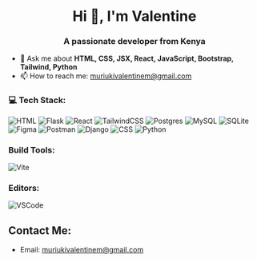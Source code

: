 <h1 align="center">Hi 👋, I'm Valentine</h1>
<h3 align="center">A passionate developer from Kenya</h3>

- 💬 Ask me about **HTML, CSS, JSX, React, JavaScript, Bootstrap, Tailwind, Python**
- 📫 How to reach me: [muriukivalentinem@gmail.com](mailto:muriukivalentinem@gmail.com)

### 💻 Tech Stack:
![HTML](https://img.shields.io/badge/HTML-E34F26.svg?style=for-the-badge&logo=html5&logoColor=white) 
![Flask](https://img.shields.io/badge/flask-%23000.svg?style=flat&logo=flask&logoColor=white) 
![React](https://img.shields.io/badge/react-%2320232a.svg?style=flat&logo=react&logoColor=%2361DAFB) 
![TailwindCSS](https://img.shields.io/badge/tailwindcss-%2338B2AC.svg?style=flat&logo=tailwind-css&logoColor=white) 
![Postgres](https://img.shields.io/badge/postgres-%23316192.svg?style=flat&logo=postgresql&logoColor=white) 
![MySQL](https://img.shields.io/badge/mysql-%2300000f.svg?style=flat&logo=mysql&logoColor=white) 
![SQLite](https://img.shields.io/badge/sqlite-%2307405e.svg?style=flat&logo=sqlite&logoColor=white) 
![Figma](https://img.shields.io/badge/figma-%23F24E1E.svg?style=flat&logo=figma&logoColor=white) 
![Postman](https://img.shields.io/badge/Postman-FF6C37?style=flat&logo=postman&logoColor=white) 
![Django](https://img.shields.io/badge/django-%23092E20.svg?style=for-the-badge&logo=django&logoColor=white)
![CSS](https://img.shields.io/badge/CSS-1572B6.svg?style=for-the-badge&logo=css3&logoColor=white)
![Python](https://img.shields.io/badge/Python-3776AB.svg?style=for-the-badge&logo=python&logoColor=white)

### Build Tools:
![Vite](https://img.shields.io/badge/Vite-%23646CFF.svg?style=flat&logo=vite&logoColor=white)

### Editors:
![VSCode](https://img.shields.io/badge/VSCode-0078d7.svg?style=for-the-badge&logo=visual-studio-code&logoColor=white)

## Contact Me:
- Email: [muriukivalentinem@gmail.com](mailto:muriukivalentinem@gmail.com)

<!-- Uncomment the following to show your GitHub stats
<p><img align="left" src="https://github-readme-stats.vercel.app/api/top-langs?username=muriukivalentine&show_icons=true&locale=en&layout=compact" alt="muriukivalentine" /></p>
<p>&nbsp;<img align="center" src="https://github-readme-stats.vercel.app/api?username=muchokidavid&show_icons=true&locale=en" alt="muchokidavid" /></p>
<p><img align="center" src="https://github-readme-streak-stats.herokuapp.com/?user=muchokidavid&" alt="muchokidavid" /></p>
-->
